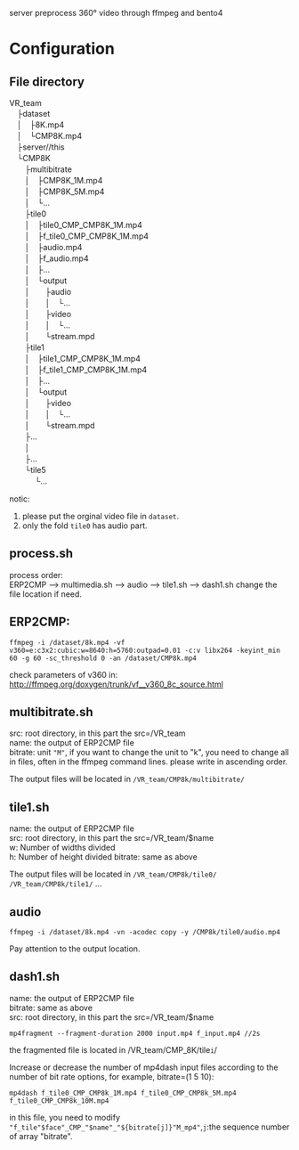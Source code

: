 server
preprocess 360° video through ffmpeg and bento4

# Configuration
## File directory
VR_team   
　├dataset  
　│　├8K.mp4  
　│　└CMP8K.mp4  
　├server//this  
　└CMP8K  
　　├multibitrate  
　　│　├CMP8K_1M.mp4  
　　│　├CMP8K_5M.mp4  
　　│　└...  
　　├tile0  
　　│　├tile0_CMP_CMP8K_1M.mp4  
　　│　├f_tile0_CMP_CMP8K_1M.mp4  
　　│　├audio.mp4  
　　│　├f_audio.mp4  
　　│　├...  
　　│　└output  
　　│　　├audio  
　　│　　│　└...  
　　│　　├video  
　　│　　│　└...  
　　│　　└stream.mpd  
　　├tile1  
　　│　├tile1_CMP_CMP8K_1M.mp4  
　　│　├f_tile1_CMP_CMP8K_1M.mp4    
　　│　├...  
　　│　└output  
　　│　　├video  
　　│　　│　└...  
　　│　　└stream.mpd      
　　├...  
　　│  
　　├...  
　　└tile5  
　　 　└...  

notic:  
1. please put the orginal video file in `dataset`.  
2. only the fold `tile0` has audio part.  

## process.sh
process order:  
ERP2CMP --> multimedia.sh --> audio --> tile1.sh --> dash1.sh
change the file location if need.

## ERP2CMP:  
```
ffmpeg -i /dataset/8k.mp4 -vf v360=e:c3x2:cubic:w=8640:h=5760:outpad=0.01 -c:v libx264 -keyint_min 60 -g 60 -sc_threshold 0 -an /dataset/CMP8k.mp4
```
check parameters of v360 in: http://ffmpeg.org/doxygen/trunk/vf__v360_8c_source.html

## multibitrate.sh
src: root directory, in this part the src=/VR_team  
name: the output of ERP2CMP file  
bitrate: unit `"M"`, if you want to change the unit to "k", you need to change all in files, often in the ffmpeg command lines.  please write in ascending order.  

The output files will be located in `/VR_team/CMP8k/multibitrate/`  

## tile1.sh
name: the output of ERP2CMP file  
src: root directory, in this part the src=/VR_team/$name  
w: Number of widths divided  
h: Number of height divided
bitrate: same as above

The output files will be located in `/VR_team/CMP8k/tile0/` `/VR_team/CMP8k/tile1/` ...

## audio  
```
ffmpeg -i /dataset/8k.mp4 -vn -acodec copy -y /CMP8k/tile0/audio.mp4
```
Pay attention to the output location.  

## dash1.sh
name: the output of ERP2CMP file  
bitrate: same as above  
src: root directory, in this part the src=/VR_team/$name
```
mp4fragment --fragment-duration 2000 input.mp4 f_input.mp4 //2s
```
the fragmented file is located in /VR_team/CMP_8K/tile`i`/

Increase or decrease the number of mp4dash input files according to the number of bit rate options, for example, bitrate=(1 5 10):  
```
mp4dash f_tile0_CMP_CMP8k_1M.mp4 f_tile0_CMP_CMP8k_5M.mp4 f_tile0_CMP_CMP8k_10M.mp4
```
in this file, you need to modify `"f_tile"$face"_CMP_"$name"_"${bitrate[j]}"M_mp4"`,`j`:the sequence number of array "bitrate". 







